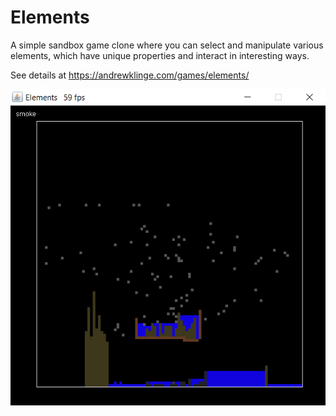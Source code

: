 # Elements
A simple sandbox game clone where you can select and manipulate various elements, which have unique properties and interact in interesting ways.

See details at https://andrewklinge.com/games/elements/

![screenshot1](https://github.com/ak256/elements/blob/master/screenshots/screenshot1.png)
